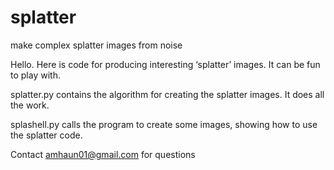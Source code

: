 # splatter
make complex splatter images from noise

Hello. Here is code for producing  interesting ‘splatter’ images. It can be fun to play with.

splatter.py contains the algorithm for creating the splatter images. It does all the work.

splashell.py calls the program to create some images, showing how to use the splatter code.

Contact amhaun01@gmail.com for questions
